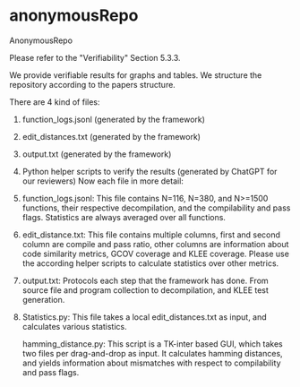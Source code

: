# anonymousRepo
AnonymousRepo

Please refer to the "Verifiability" Section 5.3.3.

We provide verifiable results for graphs and tables.
We structure the repository according to the papers structure.

There are 4 kind of files:
 1. function_logs.jsonl (generated by the framework)
 2. edit_distances.txt (generated by the framework)
 3. output.txt (generated by the framework)
 4. Python helper scripts to verify the results (generated by ChatGPT for our reviewers)
Now each file in more detail:
1. function_logs.jsonl:
   This file contains N=116, N=380, and N>=1500 functions, their respective decompilation, and the compilability and pass flags. Statistics are always averaged over all functions.
2. edit_distance.txt:
   This file contains multiple columns, first and second column are compile and pass ratio, other columns are information about code similarity metrics, GCOV coverage and KLEE coverage.
   Please use the according helper scripts to calculate statistics over other metrics.
3. output.txt:
   Protocols each step that the framework has done. From source file and program collection to decompilation, and KLEE test generation.
5. Statistics.py:
   This file takes a local edit_distances.txt as input, and calculates various statistics.

   hamming_distance.py:
   This script is a TK-inter based GUI, which takes two files per drag-and-drop as input. It calculates hamming distances, and yields information about mismatches with respect to compilability and pass flags.

   
   
